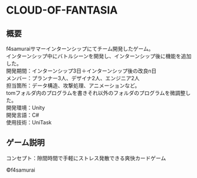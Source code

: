 # CLOUD-OF-FANTASIA
## 概要
f4samuraiサマーインターンシップにてチーム開発したゲーム。<br>
インターンシップ中にバトルシーンを開発し、インターンシップ後に機能を追加した。<br>
開発期間：インターンシップ3日＋インターンシップ後の改良n日<br>
メンバー：プランナー3人、デザイナ2人、エンジニア2人<br>
担当箇所：データ構造、攻撃処理、アニメーションなど。<br>
          tomフォルダ内のプログラムを書きそれ以外のフォルダのプログラムを微調整した。<br>
開発環境：Unity <br>
開発言語：C# <br>
使用技術：UniTask <br>

## ゲーム説明
コンセプト：隙間時間で手軽にストレス発散できる爽快カードゲーム





©f4samurai
